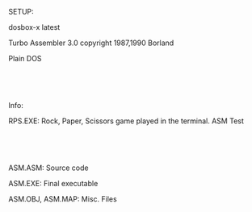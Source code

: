 SETUP:

dosbox-x latest
         
Turbo Assembler 3.0 copyright 1987,1990 Borland
      
Plain DOS

 

 

Info:

RPS.EXE: Rock, Paper, Scissors game played in the terminal. ASM Test

 

 

ASM.ASM: Source code

ASM.EXE: Final executable

ASM.OBJ, ASM.MAP: Misc. Files
